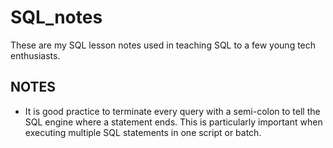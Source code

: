 # SQL_notes
These are my SQL lesson notes used in teaching SQL to a few young tech enthusiasts.

## NOTES
- It is good practice to terminate every query with a semi-colon to tell the SQL engine where a statement ends.
  This is particularly important when executing multiple SQL statements in one script or batch.
